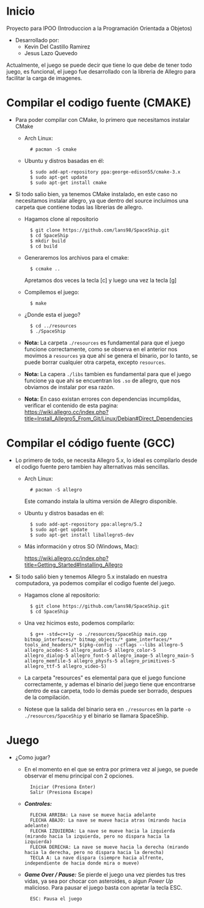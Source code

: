 # Inicio
Proyecto para IPOO (Introduccion a la Programación Orientada a Objetos)
- Desarrollado por:
  - Kevin Del Castillo Ramirez
  - Jesus Lazo Quevedo

Actualmente, el juego se puede decir que tiene lo que debe de tener todo juego, es funcional,
el juego fue desarrollado con la libreria de Allegro para facilitar la carga de imagenes.

# Compilar el codigo fuente (CMAKE)
- Para poder compilar con CMake, lo primero que necesitamos instalar CMake

    - Arch Linux:

            # pacman -S cmake

    - Ubuntu y distros basadas en él:

            $ sudo add-apt-repository ppa:george-edison55/cmake-3.x
            $ sudo apt-get update
            $ sudo apt-get install cmake

- Si todo salio bien, ya tenemos CMake instalado, en este caso no necesitamos instalar allegro, ya que dentro del source incluimos una carpeta que contiene todas las librerias de allegro.

    - Hagamos clone al repositorio

            $ git clone https://github.com/lans98/SpaceShip.git
            $ cd SpaceShip
            $ mkdir build
            $ cd build

    - Generaremos los archivos para el cmake:

            $ ccmake ..

        Apretamos dos veces la tecla [c] y luego una vez la tecla [g]

    - Compilemos el juego:

            $ make

    - ¿Donde esta el juego?

            $ cd ../resources
            $ ./SpaceShip

    - **Nota:** La carpeta `./resources` es fundamental para que el juego funcione correctamente, como se observa en el anterior nos movimos a `resources` ya que ahí se genera el binario, por lo tanto, se puede borrar cualquier otra carpeta, excepto `resources`.
    - **Nota:** La capera `./libs` tambien es fundamental para que el juego funcione ya que ahi se encuentran los `.so` de allegro, que nos obviamos de instalar por esa razón.

    - **Nota:** En caso existan errores con dependencias incumplidas, verificar el contenido de esta pagina:
    https://wiki.allegro.cc/index.php?title=Install_Allegro5_From_Git/Linux/Debian#Direct_Dependencies


# Compilar el código fuente (GCC)
- Lo primero de todo, se necesita Allegro 5.x, lo ideal es compilarlo desde el codigo fuente pero tambien hay alternativas más sencillas.

    - Arch Linux:

            # pacman -S allegro

        Este comando instala la ultima versión de Allegro disponible.

    - Ubuntu y distros basadas en él:

            $ sudo add-apt-repository ppa:allegro/5.2
            $ sudo apt-get update
            $ sudo apt-get install liballegro5-dev

    - Más información y otros SO (Windows, Mac):

        https://wiki.allegro.cc/index.php?title=Getting_Started#Installing_Allegro


- Si todo salió bien y tenemos Allegro 5.x  instalado en nuestra computadora, ya podemos compilar el codigo fuente del juego.

    - Hagamos clone al repositorio:

            $ git clone https://github.com/lans98/SpaceShip.git
            $ cd SpaceShip

    - Una vez hicimos esto, podemos compilarlo:

            $ g++ -std=c++1y -o ./resources/SpaceShip main.cpp bitmap_interfaces/* bitmap_objects/* game_interfaces/* tools_and_headers/* $(pkg-config --cflags --libs allegro-5 allegro_acodec-5 allegro_audio-5 allegro_color-5 allegro_dialog-5 allegro_font-5 allegro_image-5 allegro_main-5 allegro_memfile-5 allegro_physfs-5 allegro_primitives-5 allegro_ttf-5 allegro_video-5)

    - La carpeta "resources" es elemental para que el juego funcione correctamente, y ademas el binario del juego tiene que encontrarse dentro de esa carpeta, todo lo demás puede ser borrado, despues de la compilación.
    - Notese que la salida del binario sera en `./resources` en la parte `-o ./resources/SpaceShip` y el binario se llamara SpaceShip.



# Juego
- ¿Como jugar?
    - En el momento en el que se entra por  primera vez al juego, se puede observar el menu
    principal con 2 opciones.

            Iniciar (Presiona Enter)
            Salir (Presiona Escape)

    - ***Controles:***

            FLECHA ARRIBA: La nave se mueve hacia adelante
            FLECHA ABAJO: La nave se mueve hacia atras (mirando hacia adelante)
            FLECHA IZQUIERDA: La nave se mueve hacia la izquierda (mirando hacia la izquierda, pero no dispara hacia la izquierda)
            FLECHA DERECHA: La nave se mueve hacia la derecha (mirando hacia la derecha, pero no dispara hacia la derecha)
            TECLA A: La nave dispara (siempre hacia alfrente, independiente de hacia donde mira o mueve)

    - ***Game Over / Pause:***
    Se pierde el juego una vez pierdes tus tres vidas, ya sea por chocar con asteroides, o algun *Power Up* malicioso.
    Para pausar el juego basta con apretar la tecla ESC.

            ESC: Pausa el juego
